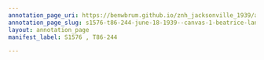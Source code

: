 ```yaml
---
annotation_page_uri: https://benwbrum.github.io/znh_jacksonville_1939/annotations/s1576-t86-244-june-18-1939--canvas-1-beatrice-lange.json
annotation_page_slug: s1576-t86-244-june-18-1939--canvas-1-beatrice-lange
layout: annotation_page
manifest_label: S1576 , T86-244

---
```

